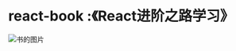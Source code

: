 # react-book :《React进阶之路学习》

![书的图片](http://www.tup.tsinghua.edu.cn/upload/bigbookimg/077579-01.jpg)
